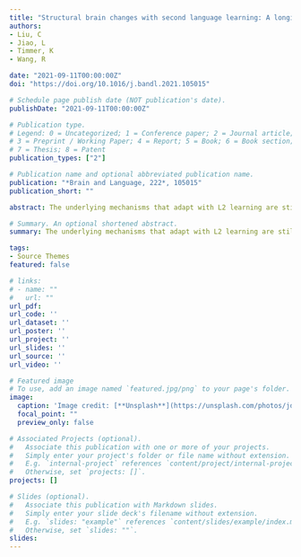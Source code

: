 ```yaml
---
title: "Structural brain changes with second language learning: A longitudinal voxel-based morphometry study"
authors:
- Liu, C
- Jiao, L
- Timmer, K
- Wang, R 

date: "2021-09-11T00:00:00Z"
doi: "https://doi.org/10.1016/j.bandl.2021.105015"

# Schedule page publish date (NOT publication's date).
publishDate: "2021-09-11T00:00:00Z"

# Publication type.
# Legend: 0 = Uncategorized; 1 = Conference paper; 2 = Journal article;
# 3 = Preprint / Working Paper; 4 = Report; 5 = Book; 6 = Book section;
# 7 = Thesis; 8 = Patent
publication_types: ["2"]

# Publication name and optional abbreviated publication name.
publication: "*Brain and Language, 222*, 105015"
publication_short: ""

abstract: The underlying mechanisms that adapt with L2 learning are still poorly understood. The present longitudinal study examined the effects of L2 learning on grey matter structure of Chinese college freshmen majoring in English. Participants were scanned twice, one year apart. Our voxel-based morphometry analyses revealed that gray matter volume (GMV) decreased in the left anterior cingulate cortex (ACC) and right inferior frontal gyrus (IFG) after L2 learning for one year. Critically, these structural adaptations correlated with changes in participants' language control ability across L2 learning. Moreover, age of acquisition of L2 was a significant predictor of volumetric change in the left ACC and L2 proficiency was a significant predictor of volumetric change in the right IFG. Overall, these findings enrich our understanding of the dynamic nature of structural brain adaptations, and the mechanisms these adaptations index, as a function of classroom L2 learning.

# Summary. An optional shortened abstract.
summary: The underlying mechanisms that adapt with L2 learning are still poorly understood. The present longitudinal study examined the effects of L2 learning on grey matter structure of Chinese college freshmen majoring in English...

tags:
- Source Themes
featured: false

# links:
# - name: ""
#   url: ""
url_pdf: 
url_code: ''
url_dataset: ''
url_poster: ''
url_project: ''
url_slides: ''
url_source: ''
url_video: ''

# Featured image
# To use, add an image named `featured.jpg/png` to your page's folder. 
image:
  caption: 'Image credit: [**Unsplash**](https://unsplash.com/photos/jdD8gXaTZsc)'
  focal_point: ""
  preview_only: false

# Associated Projects (optional).
#   Associate this publication with one or more of your projects.
#   Simply enter your project's folder or file name without extension.
#   E.g. `internal-project` references `content/project/internal-project/index.md`.
#   Otherwise, set `projects: []`.
projects: []

# Slides (optional).
#   Associate this publication with Markdown slides.
#   Simply enter your slide deck's filename without extension.
#   E.g. `slides: "example"` references `content/slides/example/index.md`.
#   Otherwise, set `slides: ""`.
slides:
---
```


